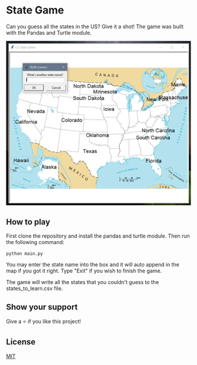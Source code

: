 # State Game

Can you guess all the states in the US? Give it a shot! The game was built with the Pandas and Turtle module. 

<img src="./docs/img/state-game.png" />

## How to play

First clone the repository and install the pandas and turtle module. Then run the following command:

```
python main.py
```

You may enter the state name into the box and it will auto append in the map if you got it right. Type "Exit" if you wish to finish the game.

The game will write all the states that you couldn't guess to the states_to_learn.csv file.

## Show your support

Give a ⭐️ if you like this project!

## License

[MIT](LICENSE)